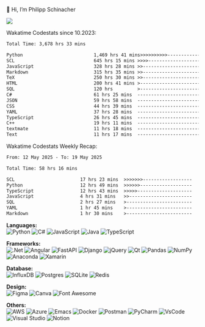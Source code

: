 👋 Hi, I’m Philipp Schinacher <br>

![](https://komarev.com/ghpvc/?philipp1297)

<!--[![wakatime](https://wakatime.com/badge/user/b40fc0a8-0c3d-4c72-850f-046f545584cc.svg)](https://wakatime.com/@b40fc0a8-0c3d-4c72-850f-046f545584cc)-->

Wakatime Codestats since 10.2023:
<!--START_SECTION:wakaalltime-->

```txt
Total Time: 3,678 hrs 33 mins

Python                          1,469 hrs 41 mins>>>>>>>>>>---------------   39.95 %
SCL                             645 hrs 15 mins >>>>---------------------   17.54 %
JavaScript                      328 hrs 28 mins >>-----------------------   08.93 %
Markdown                        315 hrs 35 mins >>-----------------------   08.58 %
TeX                             250 hrs 30 mins >>-----------------------   06.81 %
HTML                            200 hrs 41 mins >------------------------   05.46 %
SQL                             120 hrs         >------------------------   03.26 %
C#                              61 hrs 25 mins  -------------------------   01.67 %
JSON                            59 hrs 58 mins  -------------------------   01.63 %
CSS                             44 hrs 39 mins  -------------------------   01.21 %
YAML                            37 hrs 28 mins  -------------------------   01.02 %
TypeScript                      26 hrs 45 mins  -------------------------   00.73 %
C++                             19 hrs 11 mins  -------------------------   00.52 %
textmate                        11 hrs 18 mins  -------------------------   00.31 %
Text                            11 hrs 17 mins  -------------------------   00.31 %
```

<!--END_SECTION:wakaalltime-->

Wakatime Codestats Weekly Recap:
<!--START_SECTION:wakaweekly-->

```txt
From: 12 May 2025 - To: 19 May 2025

Total Time: 58 hrs 16 mins

SCL                        17 hrs 23 mins  >>>>>>>------------------   29.84 %
Python                     12 hrs 49 mins  >>>>>>-------------------   22.02 %
TypeScript                 12 hrs 43 mins  >>>>>--------------------   21.83 %
JavaScript                 4 hrs 31 mins   >>-----------------------   07.75 %
SQL                        2 hrs 27 mins   >------------------------   04.22 %
YAML                       1 hr 45 mins    >------------------------   03.01 %
Markdown                   1 hr 30 mins    >------------------------   02.59 %
```

<!--END_SECTION:wakaweekly-->

<!--[![GitHub Streak](https://streak-stats.demolab.com?user=Philipp1297&theme=radical&exclude_days=Sun%2CSat)](https://git.io/streak-stats)-->


<strong>Languages:  </strong><br>
![Python](https://img.shields.io/badge/python-3670A0?style=for-the-badge&logo=python&logoColor=ffdd54)
![C#](https://img.shields.io/badge/c%23-%23239120.svg?style=for-the-badge&logo=c-sharp&logoColor=white)
![JavaScript](https://img.shields.io/badge/javascript-%23323330.svg?style=for-the-badge&logo=javascript&logoColor=%23F7DF1E)
![Java](https://img.shields.io/badge/java-%23ED8B00.svg?style=for-the-badge&logo=openjdk&logoColor=white)
![TypeScript](https://img.shields.io/badge/typescript-%23007ACC.svg?style=for-the-badge&logo=typescript&logoColor=white)



<strong>Frameworks: </strong> <br>
![.Net](https://img.shields.io/badge/.NET-5C2D91?style=for-the-badge&logo=.net&logoColor=white)
![Angular](https://img.shields.io/badge/angular-%23DD0031.svg?style=for-the-badge&logo=angular&logoColor=white)
![FastAPI](https://img.shields.io/badge/FastAPI-005571?style=for-the-badge&logo=fastapi)
![Django](https://img.shields.io/badge/django-%23092E20.svg?style=for-the-badge&logo=django&logoColor=white)
![jQuery](https://img.shields.io/badge/jquery-%230769AD.svg?style=for-the-badge&logo=jquery&logoColor=white)
![Qt](https://img.shields.io/badge/Qt-%23217346.svg?style=for-the-badge&logo=Qt&logoColor=white)
![Pandas](https://img.shields.io/badge/pandas-%23150458.svg?style=for-the-badge&logo=pandas&logoColor=white)
![NumPy](https://img.shields.io/badge/numpy-%23013243.svg?style=for-the-badge&logo=numpy&logoColor=white)
![Anaconda](https://img.shields.io/badge/conda-342B029.svg?&style=for-the-badge&logo=anaconda&logoColor=white)
![Xamarin](https://img.shields.io/badge/Xamarin-3498DB?style=for-the-badge&logo=xamarin&logoColor=whit)

<strong>Database: </strong> <br>
![InfluxDB](https://img.shields.io/badge/InfluxDB-22ADF6?style=for-the-badge&logo=InfluxDB&logoColor=white)
![Postgres](https://img.shields.io/badge/postgres-%23316192.svg?style=for-the-badge&logo=postgresql&logoColor=white)
![SQLite](https://img.shields.io/badge/sqlite-%2307405e.svg?style=for-the-badge&logo=sqlite&logoColor=white)
![Redis](https://img.shields.io/badge/redis-%23DD0031.svg?&style=for-the-badge&logo=redis&logoColor=white)

<strong>Design: </strong> <br>
![Figma](https://img.shields.io/badge/Figma-F24E1E?style=for-the-badge&logo=figma&logoColor=white)
![Canva](https://img.shields.io/badge/Canva-%2300C4CC.svg?&style=for-the-badge&logo=Canva&logoColor=white)
![Font Awesome](https://img.shields.io/badge/Font_Awesome-339AF0?style=for-the-badge&logo=fontawesome&logoColor=white)

<strong>Others: </strong><br>
![AWS](https://img.shields.io/badge/AWS-%23FF9900.svg?style=for-the-badge&logo=amazon-aws&logoColor=white)
![Azure](https://img.shields.io/badge/azure-%230072C6.svg?style=for-the-badge&logo=microsoftazure&logoColor=white)
![Emacs](https://img.shields.io/badge/Emacs-%237F5AB6.svg?&style=for-the-badge&logo=gnu-emacs&logoColor=white)
![Docker](https://img.shields.io/badge/Docker-2CA5E0?style=for-the-badge&logo=docker&logoColor=white)
![Postman](https://img.shields.io/badge/Postman-FF6C37?style=for-the-badge&logo=Postman&logoColor=white)
![PyCharm](https://img.shields.io/badge/PyCharm-000000.svg?&style=for-the-badge&logo=PyCharm&logoColor=white)
![VsCode](https://img.shields.io/badge/VSCode-0078D4?style=for-the-badge&logo=visual%20studio%20code&logoColor=white)
![Visual Studio](https://img.shields.io/badge/Visual_Studio-5C2D91?style=for-the-badge&logo=visual%20studio&logoColor=white)
![Notion](https://img.shields.io/badge/Notion-000000?style=for-the-badge&logo=notion&logoColor=white)


<!---
Philipp1297/Philipp1297 is a ✨ special ✨ repository because its `README.md` (this file) appears on your GitHub profile.
You can click the Preview link to take a look at your changes.
--->
